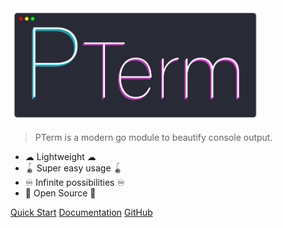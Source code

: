 <img src="_assets/images/pterm_logo.png" alt="PTerm Logo" width="400"/>

> PTerm is a modern go module to beautify console output.

- ☁ Lightweight ☁
- 🪀 Super easy usage 🪀
- ♾ Infinite possibilities ♾
- 🐙 Open Source 🐙

[Quick Start](quick-start.md)
[Documentation](docs/_docs.md)
[GitHub](https://github.com/pterm/pterm/)